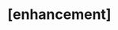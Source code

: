 ---
name: Custom issue template
about: Describe this issue.
title: '[enhancement] '
labels: enhancement
assignees: ''

---